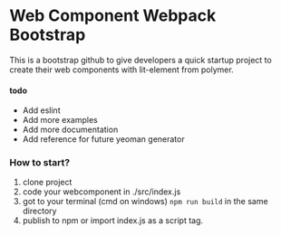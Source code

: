 # Web Component Webpack Bootstrap

This is a bootstrap github to give developers a quick startup project to
create their web components with lit-element from polymer.

#### todo
- Add eslint
- Add more examples
- Add more documentation
- Add reference for future yeoman generator

### How to start?
 1. clone project
 2. code your webcomponent in ./src/index.js
 3. got to your terminal (cmd on windows) ```npm run build``` in the same directory
 4. publish to npm or import index.js as a script tag.
